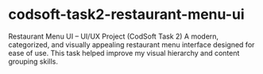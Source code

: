 # codsoft-task2-restaurant-menu-ui
Restaurant Menu UI – UI/UX Project (CodSoft Task 2) A modern, categorized, and visually appealing restaurant menu interface designed for ease of use. This task helped improve my visual hierarchy and content grouping skills.
